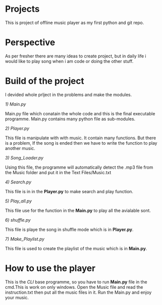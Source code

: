 # Projects
This is project of offline music player as my first python and git repo. 

# Perspective
As per fresher there are many ideas to create project, but in daily life i would like to play song when i am code or doing the other stuff.

# Build of the project
I devided whole prlject in the problems and make the modules.

*1) Main.py*

Main.py file which conatain the whole code and this is the final executable programme.
Main.py contains many python file as sub-modules.

*2) Player.py*

This file is manipulate with with music. It contain many functions.
But there is a problem, If the song is ended then we have to write the function to play another music.

*3) Song_Loader.py*

Using this file, the programme will automatically detect the .mp3 file from the Music folder and put it in the Text Files/Music.txt

*4) Search.py*

This file is in in the **Player.py** to make search and play function.

*5) Play_all.py*

This file use for the function in the **Main.py** to play all the avialable sont.

*6) shuffle.py*

This file is playe the song in shuffle mode which is in **Player.py**.

*7) Make_Playlist.py*

This file is used to create the playlist of the music which is in **Main.py**.


# How to use the player
This is the *CLI* base programme, so you have to run **Main.py** file in the cmd.This is work on only windows.
Open the Music file and read the instruction.txt then put all the music files in it.
Run the Main.py and enjoy your music.
